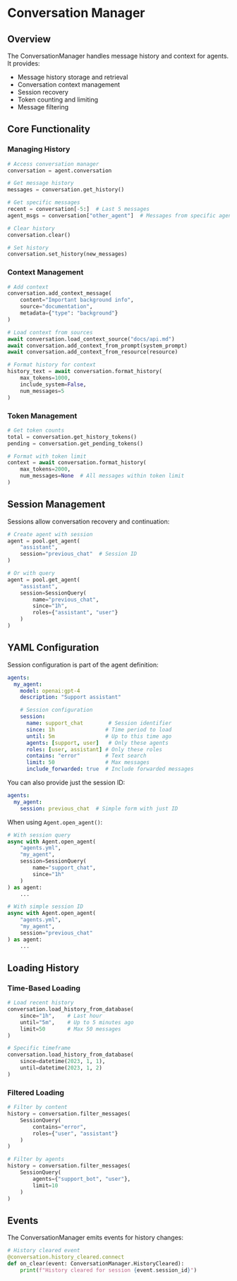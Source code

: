 # Conversation Manager

## Overview

The ConversationManager handles message history and context for agents. It provides:

- Message history storage and retrieval
- Conversation context management
- Session recovery
- Token counting and limiting
- Message filtering

## Core Functionality

### Managing History
```python
# Access conversation manager
conversation = agent.conversation

# Get message history
messages = conversation.get_history()

# Get specific messages
recent = conversation[-5:]  # Last 5 messages
agent_msgs = conversation["other_agent"]  # Messages from specific agent

# Clear history
conversation.clear()

# Set history
conversation.set_history(new_messages)
```

### Context Management
```python
# Add context
conversation.add_context_message(
    content="Important background info",
    source="documentation",
    metadata={"type": "background"}
)

# Load context from sources
await conversation.load_context_source("docs/api.md")
await conversation.add_context_from_prompt(system_prompt)
await conversation.add_context_from_resource(resource)

# Format history for context
history_text = await conversation.format_history(
    max_tokens=1000,
    include_system=False,
    num_messages=5
)
```

### Token Management
```python
# Get token counts
total = conversation.get_history_tokens()
pending = conversation.get_pending_tokens()

# Format with token limit
context = await conversation.format_history(
    max_tokens=2000,
    num_messages=None  # All messages within token limit
)
```

## Session Management

Sessions allow conversation recovery and continuation:

```python
# Create agent with session
agent = pool.get_agent(
    "assistant",
    session="previous_chat"  # Session ID
)

# Or with query
agent = pool.get_agent(
    "assistant",
    session=SessionQuery(
        name="previous_chat",
        since="1h",
        roles={"assistant", "user"}
    )
)
```

## YAML Configuration

Session configuration is part of the agent definition:

```yaml
agents:
  my_agent:
    model: openai:gpt-4
    description: "Support assistant"

    # Session configuration
    session:
      name: support_chat        # Session identifier
      since: 1h                # Time period to load
      until: 5m                # Up to this time ago
      agents: [support, user]   # Only these agents
      roles: [user, assistant] # Only these roles
      contains: "error"        # Text search
      limit: 50                # Max messages
      include_forwarded: true  # Include forwarded messages
```

You can also provide just the session ID:
```yaml
agents:
  my_agent:
    session: previous_chat  # Simple form with just ID
```

When using `Agent.open_agent()`:
```python
# With session query
async with Agent.open_agent(
    "agents.yml",
    "my_agent",
    session=SessionQuery(
        name="support_chat",
        since="1h"
    )
) as agent:
    ...

# With simple session ID
async with Agent.open_agent(
    "agents.yml",
    "my_agent",
    session="previous_chat"
) as agent:
    ...
```

## Loading History

### Time-Based Loading
```python
# Load recent history
conversation.load_history_from_database(
    since="1h",    # Last hour
    until="5m",    # Up to 5 minutes ago
    limit=50       # Max 50 messages
)

# Specific timeframe
conversation.load_history_from_database(
    since=datetime(2023, 1, 1),
    until=datetime(2023, 1, 2)
)
```

### Filtered Loading
```python
# Filter by content
history = conversation.filter_messages(
    SessionQuery(
        contains="error",
        roles={"user", "assistant"}
    )
)

# Filter by agents
history = conversation.filter_messages(
    SessionQuery(
        agents={"support_bot", "user"},
        limit=10
    )
)
```

## Events

The ConversationManager emits events for history changes:

```python
# History cleared event
@conversation.history_cleared.connect
def on_clear(event: ConversationManager.HistoryCleared):
    print(f"History cleared for session {event.session_id}")
```
